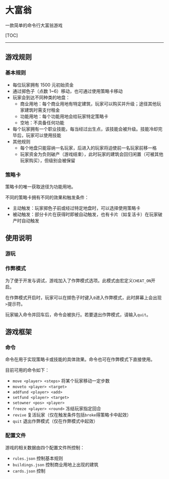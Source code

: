 # 大富翁

一款简单的命令行大富翁游戏

[TOC]

***

## 游戏规则

### 基本规则

* 每位玩家拥有 1500 元初始资金
* 通过掷色子（点数 1~6）移动，也可通过使用策略卡移动
* 玩家会到达不同种类的地盘：
    * 商业用地：每个商业用地有特定建筑，玩家可以购买并升级；途径其他玩家建筑时需支付租金
    * 功能用地：每个功能用地会给玩家特定策略卡
    * 空地：不具备任何功能
* 每个玩家拥有一个职业技能，每当经过出生点，该技能会被升级。技能冷却完毕后，玩家可以使用技能
* 其他规则
    * 每个地盘只能容纳一名玩家，后进入的玩家将迫使前一名玩家前移一格
    * 玩家资金为负则破产（游戏结束），此时玩家的建筑会回归闲置（可被其他玩家购买），但级别会被保留

### 策略卡

策略卡的唯一获取途径为功能用地。

不同的策略卡拥有不同的效果和触发条件：

* 主动触发：玩家掷色子前或经过特定地盘时，可以选择使用策略卡
* 被动触发：部分卡片在获得时即被自动触发，也有卡片（如复活卡）在玩家破产时自动触发

## 使用说明

### 游玩

### 作弊模式

为了便于开发与调试，游戏加入了作弊模式选项。此模式由宏定义`CHEAT_ON`开启。

在作弊模式开启时，玩家可以在掷色子时键入`0`进入作弊模式，此时屏幕上会出现`>`提示符。

玩家输入命令并回车后，命令会被执行。若要退出作弊模式，请输入`quit`。

## 游戏框架

### 命令

命令在用于实现策略卡或技能的具体效果。命令也可在作弊模式下直接使用。

目前可用的命令如下：

* `move <player> <steps>` 将某个玩家移动一定步数
* `moveto <player> <target>`
* `addfund <player> <add>`
* `setfund <player> <target>`
* `setowner <pos> <player>`
* `freeze <player> <round>` 冻结玩家指定回合
* `revive` 复活玩家（仅在触发条件包括`broke`得策略卡中起效）
* `quit` 退出作弊模式（仅在作弊模式中起效）

### 配置文件

游戏的相关数据由四个配置文件所控制：

* `rules.json` 控制基本规则
* `buildings.json` 控制商业用地上出现的建筑
* `cards.json` 控制